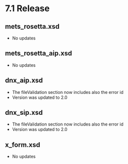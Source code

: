 7.1 Release
===============


mets_rosetta.xsd
------------------------
- No updates


mets_rosetta_aip.xsd
------------------------
- No updates


dnx_aip.xsd
------------------------
- The fileValidation section now includes also the error id
- Version was updated to 2.0 


dnx_sip.xsd
------------------------
- The fileValidation section now includes also the error id
- Version was updated to 2.0 


x_form.xsd
------------------------
- No updates
